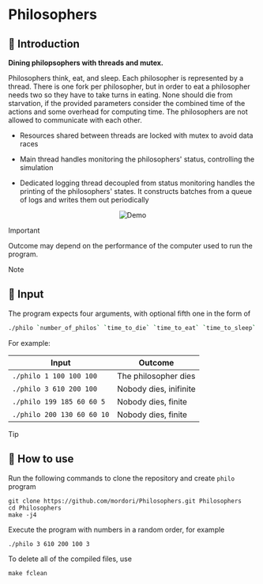 # Philosophers
## 📖 Introduction
**Dining philopsophers with threads and mutex.**

Philosophers think, eat, and sleep. Each philosopher is represented by a thread. There is one fork per philosopher, but in order to eat a philosopher needs two so they have to take turns in eating. None should die from starvation, if the provided parameters consider the combined time of the actions and some overhead for computing time. The philosophers are not allowed to communicate with each other.

- Resources shared between threads are locked with mutex to avoid data races

- Main thread handles monitoring the philosophers' status, controlling the simulation

- Dedicated logging thread decoupled from status monitoring handles the printing of the philosophers' states. It constructs batches from a queue of logs and writes them out periodically

<p align="center">
  <img src="https://github.com/mordori/mordori/blob/main/doc/asdasd.gif" alt="Demo" />
</p>

> [!IMPORTANT]
> Outcome may depend on the performance of the computer used to run the program.

> [!NOTE]
> ## 🔡 Input
The program expects four arguments, with optional fifth one in the form of
``` bash
./philo `number_of_philos` `time_to_die` `time_to_eat` `time_to_sleep` (optional)`number_of_meals`
```
For example:

| Input					               | Outcome							     	   |
|------------------------------|-------------------------------|
|  `./philo 1 100 100 100`     | The philosopher dies          |
|  `./philo 3 610 200 100`     | Nobody dies, inifinite        |
|  `./philo 199 185 60 60 5`   | Nobody dies, finite           |
|  `./philo 200 130 60 60 10`  | Nobody dies, finite           |

> [!TIP]
> ## 🚀 How to use
Run the following commands to clone the repository and create `philo` program
``` git
git clone https://github.com/mordori/Philosophers.git Philosophers
cd Philosophers
make -j4
```
Execute the program with numbers in a random order, for example
``` bash
./philo 3 610 200 100 3
```
To delete all of the compiled files, use
``` Makefile
make fclean
```
